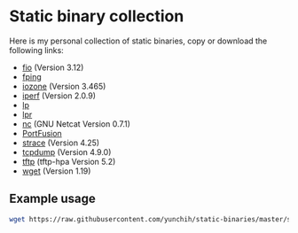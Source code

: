 
# Static binary collection

Here is my personal collection of static binaries, copy or download the following links:

- [fio](https://raw.githubusercontent.com/yunchih/static-binaries/master/fio) (Version 3.12)
- [fping](https://raw.githubusercontent.com/yunchih/static-binaries/master/fping)
- [iozone](https://raw.githubusercontent.com/yunchih/static-binaries/master/iozone) (Version 3.465)
- [iperf](https://raw.githubusercontent.com/yunchih/static-binaries/master/iperf) (Version 2.0.9)
- [lp](https://raw.githubusercontent.com/yunchih/static-binaries/master/lp)
- [lpr](https://raw.githubusercontent.com/yunchih/static-binaries/master/lpr)
- [nc](https://raw.githubusercontent.com/yunchih/static-binaries/master/nc) (GNU Netcat Version 0.7.1)
- [PortFusion](https://raw.githubusercontent.com/yunchih/static-binaries/master/PortFusion)
- [strace](https://raw.githubusercontent.com/yunchih/static-binaries/master/strace) (Version 4.25)
- [tcpdump](https://raw.githubusercontent.com/yunchih/static-binaries/master/tcpdump) (Version 4.9.0)
- [tftp](https://raw.githubusercontent.com/yunchih/static-binaries/master/tftp) (tftp-hpa Version 5.2)
- [wget](https://raw.githubusercontent.com/yunchih/static-binaries/master/wget) (Version 1.19)

## Example usage

```bash
wget https://raw.githubusercontent.com/yunchih/static-binaries/master/strace -O /tmp/strace && chmod +x /tmp/strace
```
